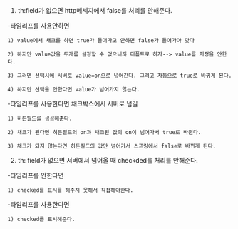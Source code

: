 1. th:field가 없으면 http메세지에서 false를 처리를 안해준다.

  -타임리프를 사용안하면
    
    1) value에서 채크를 하면 true가 들어가고 안하면 false가 들어가야 맞다
    
    2) 하지만 value값을 두개를 설정할 수 없으니까 디폴트로 하자--> value를 지정을 안한다.
    
    3) 그러면 선택시에 서버로 value=on으로 넘어간다. 그러고 자동으로 true로 바뀌게 된다.
    
    4) 하지만 선택을 안한다면 value가 넘어가지 않는다.
    
  -타임리프를 사용한다면 채크박스에서 서버로 넘길 
  
    1) 히든필드를 생성해준다.
    
    2) 채크가 된다면 히든필드의 on과 채크된 값의 on이 넘어가서 true로 바뀐다.
    
    3) 채크가 되지 않는다면 히든필드의 값만 넘어가서 스프링에서 false로 바뀌게 된다.
    
2. th: field가 없으면 서버에서 넘어올 때 checkded를 처리를 안해준다.

  -타임리프를 안한다면 
  
    1) checked를 표시를 해주지 못해서 직접해야한다.
    
  -타임리프를 사용한다면 
  
    1) checked를 표시해준다.
    
    
